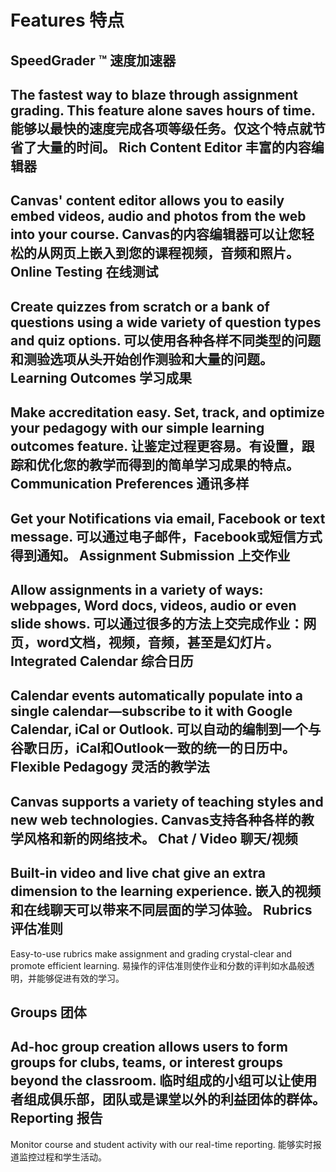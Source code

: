 Features  特点
========

SpeedGrader ™   速度加速器
-------------

The fastest way to blaze through assignment grading. This feature alone saves hours of time.
能够以最快的速度完成各项等级任务。仅这个特点就节省了大量的时间。
Rich Content Editor  丰富的内容编辑器
-------------------

Canvas' content editor allows you to easily embed videos, audio and photos from the web into your course.
Canvas的内容编辑器可以让您轻松的从网页上嵌入到您的课程视频，音频和照片。
Online Testing  在线测试
--------------

Create quizzes from scratch or a bank of questions using a wide variety of question types and quiz options.
可以使用各种各样不同类型的问题和测验选项从头开始创作测验和大量的问题。
Learning Outcomes  学习成果
-----------------

Make accreditation easy. Set, track, and optimize your pedagogy with our simple learning outcomes feature.
让鉴定过程更容易。有设置，跟踪和优化您的教学而得到的简单学习成果的特点。
Communication Preferences  通讯多样
-------------------------

Get your Notifications via email, Facebook or text message.
可以通过电子邮件，Facebook或短信方式得到通知。
Assignment Submission  上交作业
---------------------

Allow assignments in a variety of ways: webpages, Word docs, videos, audio or even slide shows.
可以通过很多的方法上交完成作业：网页，word文档，视频，音频，甚至是幻灯片。
Integrated Calendar  综合日历
-------------------

Calendar events automatically populate into a single calendar—subscribe to it with Google Calendar, iCal or Outlook.
可以自动的编制到一个与谷歌日历，iCal和Outlook一致的统一的日历中。
Flexible Pedagogy  灵活的教学法
-----------------

Canvas supports a variety of teaching styles and new web technologies.
Canvas支持各种各样的教学风格和新的网络技术。
Chat / Video  聊天/视频
------------

Built-in video and live chat give an extra dimension to the learning experience.
嵌入的视频和在线聊天可以带来不同层面的学习体验。
Rubrics 评估准则
-------

Easy-to-use rubrics make assignment and grading crystal-clear and promote efficient learning.
易操作的评估准则使作业和分数的评判如水晶般透明，并能够促进有效的学习。

Groups 团体
------

Ad-hoc group creation allows users to form groups for clubs, teams, or interest groups beyond the classroom.
临时组成的小组可以让使用者组成俱乐部，团队或是课堂以外的利益团体的群体。
Reporting  报告
---------

Monitor course and student activity with our real-time reporting.
能够实时报道监控过程和学生活动。
